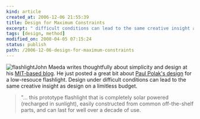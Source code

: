 ```yaml
---
kind: article
created_at: 2006-12-06 21:55:39
title: Design for Maximum Constraints
excerpt: " difficult conditions can lead to the same creative insight as design on a limitless budget."
tags: [design, method]
modified_on: 2008-04-05 07:15:24
status: publish 
path: /2006-12-06-design-for-maximum-constraints
---
```


<p><img alt="flashlight" src="/static/images/light.jpg" />John Maeda writes thoughtfully about simplicity and design at his <a href="http://weblogs.media.mit.edu/SIMPLICITY/archives/000392.html" title="Maeda post">MIT-based blog</a>. He just posted a great bit about <a href="http://www.ide-international.org">Paul Polak's design</a> for a low-resouce flashlight. Design under difficult conditions can lead to the same creative insight as design on a limitless budget. <blockquote>"... this prototype flashlight that is completely solar powered (recharged in sunlight), easily constructed from common off-the-shelf parts, and can last for well over a decade of use.</blockquote></p>